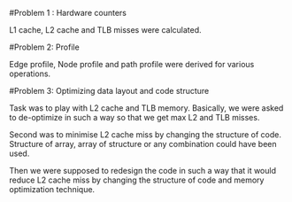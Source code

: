 #Problem 1 : Hardware counters

L1 cache, L2 cache and TLB misses were calculated. 

#Problem 2: Profile

Edge profile, Node profile and path profile were derived for various operations.

#Problem 3: Optimizing data layout and code structure

Task was to play with L2 cache and TLB memory. Basically, we were asked to de-optimize in such a way so that we get max L2 and TLB misses. 

Second was to minimise L2 cache miss by changing the structure of code. Structure of array, array of structure or any combination could have been used.

Then we were supposed to redesign the code in such a way that it would reduce L2 cache miss by changing the structure of code and memory optimization technique. 

